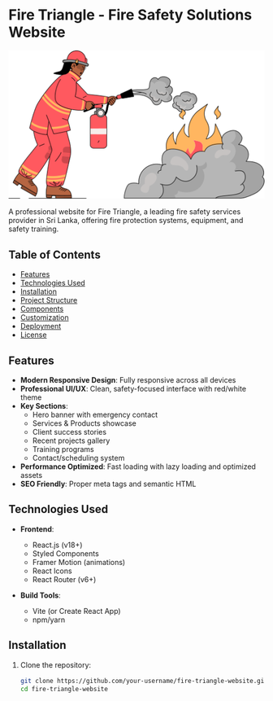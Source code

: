 # Fire Triangle - Fire Safety Solutions Website

![Fire Triangle Logo](./src/assets/logo.png)

A professional website for Fire Triangle, a leading fire safety services provider in Sri Lanka, offering fire protection systems, equipment, and safety training.

## Table of Contents
- [Features](#features)
- [Technologies Used](#technologies-used)
- [Installation](#installation)
- [Project Structure](#project-structure)
- [Components](#components)
- [Customization](#customization)
- [Deployment](#deployment)
- [License](#license)

## Features

- **Modern Responsive Design**: Fully responsive across all devices
- **Professional UI/UX**: Clean, safety-focused interface with red/white theme
- **Key Sections**:
  - Hero banner with emergency contact
  - Services & Products showcase
  - Client success stories
  - Recent projects gallery
  - Training programs
  - Contact/scheduling system
- **Performance Optimized**: Fast loading with lazy loading and optimized assets
- **SEO Friendly**: Proper meta tags and semantic HTML

## Technologies Used

- **Frontend**:
  - React.js (v18+)
  - Styled Components
  - Framer Motion (animations)
  - React Icons
  - React Router (v6+)

- **Build Tools**:
  - Vite (or Create React App)
  - npm/yarn

## Installation

1. Clone the repository:
   ```bash
   git clone https://github.com/your-username/fire-triangle-website.git
   cd fire-triangle-website